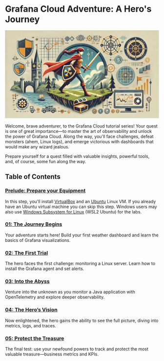 # Grafana Cloud Adventure: A Hero's Journey
![alt text](images/cloud_adventure.webp)

Welcome, brave adventurer, to the Grafana Cloud tutorial series! Your quest is one of great importance—to master the art of observability and unlock the power of Grafana Cloud. Along the way, you'll face challenges, defeat monsters (ahem, Linux logs), and emerge victorious with dashboards that would make any wizard jealous.

Prepare yourself for a quest filled with valuable insights, powerful tools, and, of course, some fun along the way.

## Table of Contents
### [Prelude: Prepare your Equipment](./00-prepare-your-equipment/README.md)
In this step, you'll install [VirtualBox](https://www.virtualbox.org/wiki/Downloads) and an [Ubuntu](https://ubuntu.com/) Linux VM.  If you already have an Ubuntu virtual machine you can skip this step. Windows users may also use [Windows Subsystem for Linux](https://learn.microsoft.com/en-us/windows/wsl/install) (WSL2 Ubuntu) for the labs.

### [01: The Journey Begins](./01-the-journey-begins/README.md)
Your adventure starts here! Build your first weather dashboard and learn the basics of Grafana visualizations.

### [02: The First Trial](./02-the-first-trial/README.md)
The hero faces the first challenge: monitoring a Linux server. Learn how to install the Grafana agent and set alerts.

### [03: Into the Abyss](./03-into-the-abyss/README.md)
Venture into the unknown as you monitor a Java application with OpenTelemetry and explore deeper observability.

### [04: The Hero’s Vision](./04-the-heros-vision/README.md)
Now enlightened, the hero gains the ability to see the full picture, diving into metrics, logs, and traces.

### [05: Protect the Treasure](./05-protect-the-treasure/README.md)
The final test: use your newfound powers to track and protect the most valuable treasure—business metrics and KPIs.
